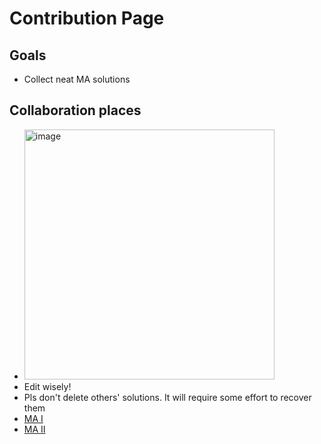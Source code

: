# Contribution Page

## Goals
* Collect neat MA solutions

## Collaboration places
* <a href="https://ibb.co/x6TZZZX"><img src="https://i.ibb.co/yqj222d/image.png" alt="image" width=400px></a>
* Edit wisely!
* Pls don't delete others' solutions. It will require some effort to recover them
* [MA I](https://www.mathcha.io/editor/kZ74DHn3TV4FNZIB5PDgqUvwDekuKwzLwQHNrVZr5)
* [MA II](https://www.mathcha.io/editor/z8JN2SMVfGXS9MH7K9y8Js3GE9NeI4W3O6KhNXLLxP)
